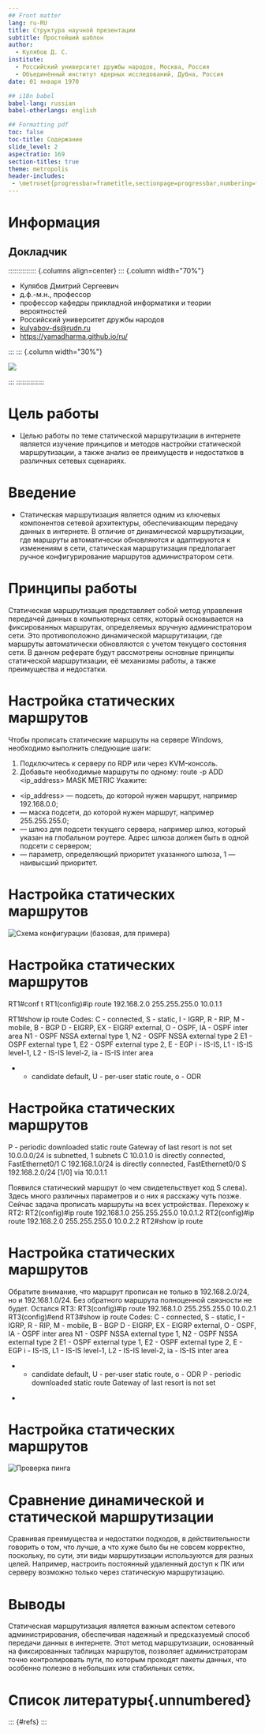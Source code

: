 ```yaml
---
## Front matter
lang: ru-RU
title: Структура научной презентации
subtitle: Простейший шаблон
author:
  - Кулябов Д. С.
institute:
  - Российский университет дружбы народов, Москва, Россия
  - Объединённый институт ядерных исследований, Дубна, Россия
date: 01 января 1970

## i18n babel
babel-lang: russian
babel-otherlangs: english

## Formatting pdf
toc: false
toc-title: Содержание
slide_level: 2
aspectratio: 169
section-titles: true
theme: metropolis
header-includes:
 - \metroset{progressbar=frametitle,sectionpage=progressbar,numbering=fraction}
---
```


# Информация

## Докладчик

:::::::::::::: {.columns align=center}
::: {.column width="70%"}

  * Кулябов Дмитрий Сергеевич
  * д.ф.-м.н., профессор
  * профессор кафедры прикладной информатики и теории вероятностей
  * Российский университет дружбы народов
  * [kulyabov-ds@rudn.ru](mailto:kulyabov-ds@rudn.ru)
  * <https://yamadharma.github.io/ru/>

:::
::: {.column width="30%"}

![](./image/kulyabov.jpg)

:::
::::::::::::::

# Цель работы

- Целью работы по теме статической маршрутизации в интернете является изучение принципов и методов настройки статической маршрутизации, а также анализ ее преимуществ и недостатков в различных сетевых сценариях.

# Введение

- Статическая маршрутизация является одним из ключевых компонентов сетевой архитектуры, обеспечивающим передачу данных в интернете. В отличие от динамической маршрутизации, где маршруты автоматически обновляются и адаптируются к изменениям в сети, статическая маршрутизация предполагает ручное конфигурирование маршрутов администратором сети.

# Принципы работы

Статическая маршрутизация представляет собой метод управления передачей
данных в компьютерных сетях, который основывается на фиксированных маршрутах,
определяемых вручную администратором сети. Это противоположно динамической
маршрутизации, где маршруты автоматически обновляются с учетом текущего
состояния сети. В данном реферате будут рассмотрены основные принципы
статической маршрутизации, её механизмы работы, а также преимущества и
недостатки.

# Настройка статических маршрутов

Чтобы прописать статические маршруты на сервере Windows, необходимо
выполнить следующие шаги:
1. Подключитесь к серверу по RDP или через KVM-консоль.
2. Добавьте необходимые маршруты по одному:
route -p ADD <ip_address> MASK <mask> <gateway> METRIC <x>
Укажите:
- <ip_address> — подсеть, до которой нужен маршрут, например 192.168.0.0;
- <mask> — маска подсети, до которой нужен маршрут, например 255.255.255.0;
- <gateway> — шлюз для подсети текущего сервера, например шлюз, который
указан на глобальном роутере. Адрес шлюза должен быть в одной подсети
с сервером;
- <x> — параметр, определяющий приоритет указанного шлюза, 1 — наивысший
приоритет.

# Настройка статических маршрутов

![Схема конфигурации (базовая, для примера)](./image/img.png)

# Настройка статических маршрутов

RT1#conf t
RT1(config)#ip route 192.168.2.0 255.255.255.0 10.0.1.1 

RT1#show ip route
Codes: C - connected, S - static, I - IGRP, R - RIP, M - mobile, B - BGP
 D - EIGRP, EX - EIGRP external, O - OSPF, IA - OSPF inter area
 N1 - OSPF NSSA external type 1, N2 - OSPF NSSA external type 2
 E1 - OSPF external type 1, E2 - OSPF external type 2, E - EGP
 i - IS-IS, L1 - IS-IS level-1, L2 - IS-IS level-2, ia - IS-IS inter area
 * - candidate default, U - per-user static route, o - ODR

# Настройка статических маршрутов

P - periodic downloaded static route
Gateway of last resort is not set
 10.0.0.0/24 is subnetted, 1 subnets
C 10.0.1.0 is directly connected, FastEthernet0/1
C 192.168.1.0/24 is directly connected, FastEthernet0/0
S 192.168.2.0/24 [1/0] via 10.0.1.1

Появился статический маршрут (о чем свидетельствует код S слева). Здесь
много различных параметров и о них я расскажу чуть позже. Сейчас задача
прописать маршруты на всех устройствах. Перехожу к RT2:
RT2(config)#ip route 192.168.1.0 255.255.255.0 10.0.1.2
RT2(config)#ip route 192.168.2.0 255.255.255.0 10.0.2.2
RT2#show ip route 

# Настройка статических маршрутов

Обратите внимание, что маршрут прописан не только в 192.168.2.0/24, но и
192.168.1.0/24. Без обратного маршрута полноценной связности не будет.
Остался RT3:
RT3(config)#ip route 192.168.1.0 255.255.255.0 10.0.2.1
RT3(config)#end
RT3#show ip route
Codes: C - connected, S - static, I - IGRP, R - RIP, M - mobile, B - BGP
 D - EIGRP, EX - EIGRP external, O - OSPF, IA - OSPF inter area
 N1 - OSPF NSSA external type 1, N2 - OSPF NSSA external type 2
 E1 - OSPF external type 1, E2 - OSPF external type 2, E - EGP
 i - IS-IS, L1 - IS-IS level-1, L2 - IS-IS level-2, ia - IS-IS inter area
 * - candidate default, U - per-user static route, o - ODR
 P - periodic downloaded static route
Gateway of last resort is not set
 - 
# Настройка статических маршрутов

![Проверка пинга](./image/img_1.png)

# Сравнение динамической и статической маршрутизации
Сравнивая преимущества и недостатки подходов, в действительности говорить
о том, что лучше, а что хуже было бы не совсем корректно, поскольку, по сути,
эти виды маршрутизации используются для разных целей.
Например, настроить постоянный удаленный доступ к ПК или серверу
возможно только через статическую маршрутизацию.

# Выводы

Статическая маршрутизация является важным аспектом сетевого администрирования,
обеспечивая надежный и предсказуемый способ передачи данных в интернете. Этот
метод маршрутизации, основанный на фиксированных таблицах маршрутов,
позволяет администраторам точно контролировать пути, по которым проходят пакеты
данных, что особенно полезно в небольших или стабильных сетях.

# Список литературы{.unnumbered}

::: {#refs}
:::


